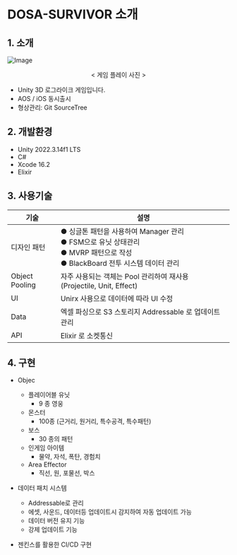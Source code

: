 # DOSA-SURVIVOR 소개
## 1. 소개
![Image](https://github.com/user-attachments/assets/483a4e2c-24b6-41cd-b0e3-57596e13aeec)

<div align="center"> < 게임 플레이 사진 > </div>

- Unity 3D 로그라이크 게임입니다.
- AOS / iOS 동시출시
- 형상관리: Git SourceTree

## 2. 개발환경
- Unity 2022.3.14f1 LTS
- C#
- Xcode 16.2
- Elixir

## 3. 사용기술
|기술|설명|
|------|---
|디자인 패턴|● 싱글톤 패턴을 사용하여 Manager 관리 <br> ● FSM으로 유닛 상태관리 <br> ● MVRP 패턴으로 작성 <br> ● BlackBoard 전투 시스템 데이터 관리| 
|Object Pooling|자주 사용되는 객체는 Pool 관리하여 재사용 (Projectile, Unit, Effect)| 
|UI| Unirx 사용으로 데이터에 따라 UI 수정|
|Data| 엑셀 파싱으로 S3 스토리지 Addressable 로 업데이트 관리|
|API| Elixir 로 소켓통신| 

## 4. 구현
- Objec
  - 플레이어블 유닛
    - 9 종 영웅
  - 몬스터
    - 100종 (근거리, 원거리, 특수공격, 특수패턴)
  - 보스
    - 30 종의 패턴
  - 인게임 아이템
    - 물약, 자석, 폭탄, 경험치
  - Area Effector
    - 직선, 원, 포물선, 박스 

- 데이터 패치 시스템
  -  Addressable로 관리
    - 에셋, 사운드, 데이터등 업데이트시 감지하여 자동 업데이트 가능
    - 데이터 버전 유지 기능
    - 강제 업데이트 기능
 
- 젠킨스를 활용한 CI/CD 구현
